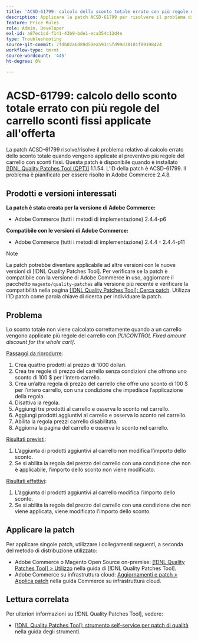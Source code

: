 ```yaml
---
title: 'ACSD-61799: calcolo dello sconto totale errato con più regole del carrello sconti fissi applicate all''offerta'
description: Applicare la patch ACSD-61799 per risolvere il problema di Adobe Commerce in cui lo sconto totale non viene calcolato correttamente quando al preventivo vengono applicate più regole del carrello con sconti fissi.
feature: Price Rules
role: Admin, Developer
exl-id: a87ec1cd-f141-43b9-bde1-eca354c12d4e
type: Troubleshooting
source-git-commit: 7fdb02a6d89d50ea593c5fd99d78101f89198424
workflow-type: tm+mt
source-wordcount: '445'
ht-degree: 0%

---
```


# ACSD-61799: calcolo dello sconto totale errato con più regole del carrello sconti fissi applicate all&#39;offerta

La patch ACSD-61799 risolve/risolve il problema relativo al calcolo errato dello sconto totale quando vengono applicate al preventivo più regole del carrello con sconti fissi. Questa patch è disponibile quando è installato [[!DNL Quality Patches Tool (QPT)]](/help/tools/quality-patches-tool/quality-patches-tool-to-self-serve-quality-patches.md) 1.1.54. L’ID della patch è ACSD-61799. Il problema è pianificato per essere risolto in Adobe Commerce 2.4.8.

## Prodotti e versioni interessati

**La patch è stata creata per la versione di Adobe Commerce:**

* Adobe Commerce (tutti i metodi di implementazione) 2.4.4-p6

**Compatibile con le versioni di Adobe Commerce:**

* Adobe Commerce (tutti i metodi di implementazione) 2.4.4 - 2.4.4-p11

>[!NOTE]
>
>La patch potrebbe diventare applicabile ad altre versioni con le nuove versioni di [!DNL Quality Patches Tool]. Per verificare se la patch è compatibile con la versione di Adobe Commerce in uso, aggiornare il pacchetto `magento/quality-patches` alla versione più recente e verificare la compatibilità nella pagina [[!DNL Quality Patches Tool]: Cerca patch](https://experienceleague.adobe.com/tools/commerce-quality-patches/index.html). Utilizza l’ID patch come parola chiave di ricerca per individuare la patch.

## Problema

Lo sconto totale non viene calcolato correttamente quando a un carrello vengono applicate più regole del carrello con *[!UICONTROL Fixed amount discount for the whole cart]*.

<u>Passaggi da riprodurre</u>:

1. Crea quattro prodotti al prezzo di 1000 dollari.
1. Crea tre regole di prezzo del carrello senza condizioni che offrono uno sconto di 100 $ per l’intero carrello.
1. Crea un’altra regola di prezzo del carrello che offre uno sconto di 100 $ per l’intero carrello, con una condizione che impedisce l’applicazione della regola.
1. Disattiva la regola.
1. Aggiungi tre prodotti al carrello e osserva lo sconto nel carrello.
1. Aggiungi prodotti aggiuntivi al carrello e osserva lo sconto nel carrello.
1. Abilita la regola prezzi carrello disabilitata.
1. Aggiorna la pagina del carrello e osserva lo sconto nel carrello.

<u>Risultati previsti</u>:

1. L’aggiunta di prodotti aggiuntivi al carrello non modifica l’importo dello sconto.
1. Se si abilita la regola del prezzo del carrello con una condizione che non è applicabile, l’importo dello sconto non viene modificato.

<u>Risultati effettivi</u>:

1. L’aggiunta di prodotti aggiuntivi al carrello modifica l’importo dello sconto.
1. Se si abilita la regola del prezzo del carrello con una condizione che non viene applicata, viene modificato l’importo dello sconto.

## Applicare la patch

Per applicare singole patch, utilizzare i collegamenti seguenti, a seconda del metodo di distribuzione utilizzato:

* Adobe Commerce o Magento Open Source on-premise: [[!DNL Quality Patches Tool] > Utilizzo](/help/tools/quality-patches-tool/usage.md) nella guida di [!DNL Quality Patches Tool].
* Adobe Commerce su infrastruttura cloud: [Aggiornamenti e patch > Applica patch](https://experienceleague.adobe.com/docs/commerce-cloud-service/user-guide/develop/upgrade/apply-patches.html) nella guida Commerce su infrastruttura cloud.

## Lettura correlata

Per ulteriori informazioni su [!DNL Quality Patches Tool], vedere:

* [[!DNL Quality Patches Tool]: strumento self-service per patch di qualità](/help/tools/quality-patches-tool/quality-patches-tool-to-self-serve-quality-patches.md) nella guida degli strumenti.
